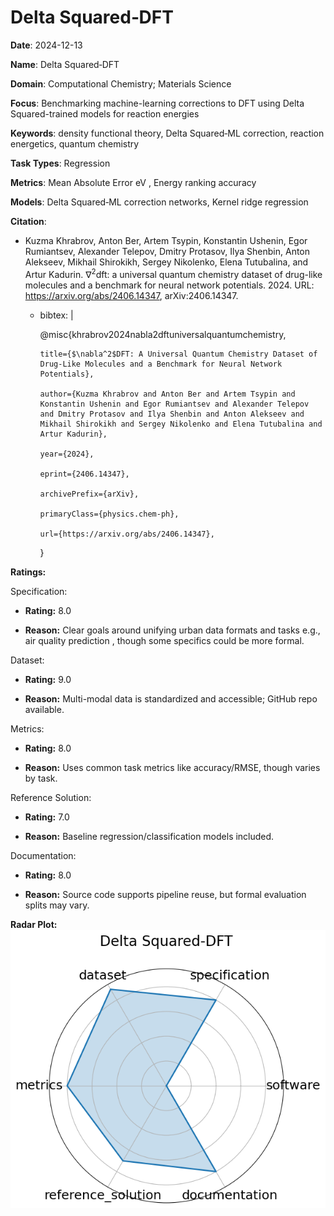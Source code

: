 # Delta Squared‑DFT


**Date**: 2024-12-13


**Name**: Delta Squared‑DFT


**Domain**: Computational Chemistry; Materials Science


**Focus**: Benchmarking machine-learning corrections to DFT using Delta Squared-trained models for reaction energies


**Keywords**: density functional theory, Delta Squared‑ML correction, reaction energetics, quantum chemistry


**Task Types**: Regression


**Metrics**: Mean Absolute Error  eV , Energy ranking accuracy


**Models**: Delta Squared‑ML correction networks, Kernel ridge regression


**Citation**:


- Kuzma Khrabrov, Anton Ber, Artem Tsypin, Konstantin Ushenin, Egor Rumiantsev, Alexander Telepov, Dmitry Protasov, Ilya Shenbin, Anton Alekseev, Mikhail Shirokikh, Sergey Nikolenko, Elena Tutubalina, and Artur Kadurin. $\nabla ^2$dft: a universal quantum chemistry dataset of drug-like molecules and a benchmark for neural network potentials. 2024. URL: https://arxiv.org/abs/2406.14347, arXiv:2406.14347.

  - bibtex: |

      @misc{khrabrov2024nabla2dftuniversalquantumchemistry,

        title={$\nabla^2$DFT: A Universal Quantum Chemistry Dataset of Drug-Like Molecules and a Benchmark for Neural Network Potentials}, 

        author={Kuzma Khrabrov and Anton Ber and Artem Tsypin and Konstantin Ushenin and Egor Rumiantsev and Alexander Telepov and Dmitry Protasov and Ilya Shenbin and Anton Alekseev and Mikhail Shirokikh and Sergey Nikolenko and Elena Tutubalina and Artur Kadurin},

        year={2024},

        eprint={2406.14347},

        archivePrefix={arXiv},

        primaryClass={physics.chem-ph},

        url={https://arxiv.org/abs/2406.14347}, 

      }



**Ratings:**


Specification:


  - **Rating:** 8.0


  - **Reason:** Clear goals around unifying urban data formats and tasks  e.g., air quality prediction , though some specifics could be more formal.


Dataset:


  - **Rating:** 9.0


  - **Reason:** Multi-modal data is standardized and accessible; GitHub repo available.


Metrics:


  - **Rating:** 8.0


  - **Reason:** Uses common task metrics like accuracy/RMSE, though varies by task.


Reference Solution:


  - **Rating:** 7.0


  - **Reason:** Baseline regression/classification models included.


Documentation:


  - **Rating:** 8.0


  - **Reason:** Source code supports pipeline reuse, but formal evaluation splits may vary.


**Radar Plot:**
 ![Delta Squareddft radar plot](../../tex/images/delta_squareddft_radar.png)